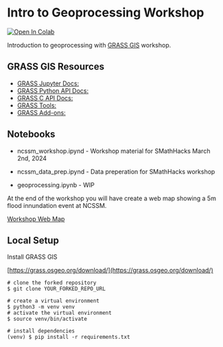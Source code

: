 # Intro to Geoprocessing Workshop

[![Open In Colab](https://colab.research.google.com/assets/colab-badge.svg)](https://colab.research.google.com/github/tomorrownow/intro-to-geoprocessing-workshop/blob/main/ncssm_workshop.ipynb)

Introduction to geoprocessing with [GRASS GIS](https://grass.osgeo.org/) workshop.

## GRASS GIS Resources

* [GRASS Jupyter Docs:](https://grass.osgeo.org/grass83/manuals/libpython/grass.jupyter.html)
* [GRASS Python API Docs:](https://grass.osgeo.org/grass83/manuals/libpython/index.html)
* [GRASS C API Docs:](https://grass.osgeo.org/programming8/)
* [GRASS Tools:](https://grass.osgeo.org/grass83/manuals/general.html)
* [GRASS Add-ons:](https://grass.osgeo.org/grass83/manuals/addons/)

<!-- ![qr](./images/qr_code.png) -->

## Notebooks

* ncssm_workshop.ipynd - Workshop material for SMathHacks March 2nd, 2024

* ncssm_data_prep.ipynd - Data preperation for SMathHacks workshop

* geoprocessing.ipynb - WIP

At the end of the workshop you will have create a web map showing a 5m flood innundation event at NCSSM.

[Workshop Web Map](https://tomorrownow.github.io/intro-to-geoprocessing-workshop/)

## Local Setup

Install GRASS GIS

[https://grass.osgeo.org/download/](https://grass.osgeo.org/download/)

```bsah
# clone the forked repository
$ git clone YOUR_FORKED_REPO_URL

# create a virtual environment
$ python3 -m venv venv
# activate the virtual environment
$ source venv/bin/activate

# install dependencies
(venv) $ pip install -r requirements.txt

```
